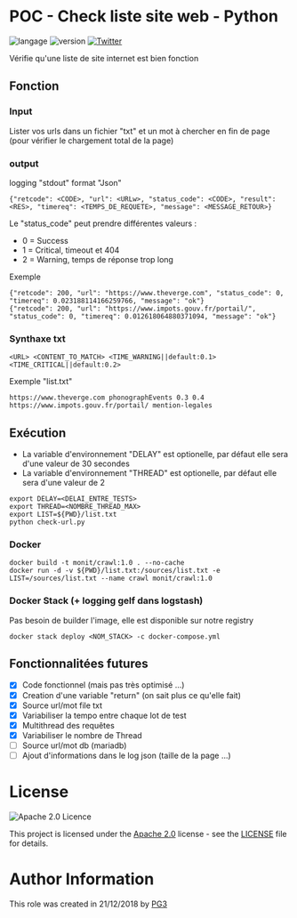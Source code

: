 # POC - Check liste site web - Python

![langage](https://img.shields.io/badge/Langage-Python-green.svg) 
![version](https://img.shields.io/badge/version-Alpha-red.svg)
[![Twitter](https://img.shields.io/twitter/follow/pg3io.svg?style=social)](https://twitter.com/intent/follow?screen_name=pg3io)

Vérifie qu'une liste de site internet est bien fonction

## Fonction
### Input
Lister vos urls dans un fichier "txt" et un mot à chercher en fin de page (pour vérifier le chargement total de la page)

### output
logging "stdout" format "Json"
```
{"retcode": <CODE>, "url": <URLw>, "status_code": <CODE>, "result": <RES>, "timereq": <TEMPS_DE_REQUETE>, "message": <MESSAGE_RETOUR>}
```
Le "status_code" peut prendre différentes valeurs :
* 0 = Success
* 1 = Critical, timeout et 404
* 2 = Warning, temps de réponse trop long

Exemple
```
{"retcode": 200, "url": "https://www.theverge.com", "status_code": 0, "timereq": 0.023188114166259766, "message": "ok"}
{"retcode": 200, "url": "https://www.impots.gouv.fr/portail/", "status_code": 0, "timereq": 0.012618064880371094, "message": "ok"}
```

### Synthaxe txt
```
<URL> <CONTENT_TO_MATCH> <TIME_WARNING||default:0.1> <TIME_CRITICAL||default:0.2>
```

Exemple "list.txt"
```
https://www.theverge.com phonographEvents 0.3 0.4
https://www.impots.gouv.fr/portail/ mention-legales
```

## Exécution
* La variable d'environnement "DELAY" est optionelle, par défaut elle sera d'une valeur de 30 secondes
* La variable d'environnement "THREAD" est optionelle, par défaut elle sera d'une valeur de 2
```
export DELAY=<DELAI_ENTRE_TESTS>
export THREAD=<NOMBRE_THREAD_MAX>
export LIST=${PWD}/list.txt
python check-url.py
```

### Docker
```
docker build -t monit/crawl:1.0 . --no-cache
docker run -d -v ${PWD}/list.txt:/sources/list.txt -e LIST=/sources/list.txt --name crawl monit/crawl:1.0
```
### Docker Stack (+ logging gelf dans logstash)
Pas besoin de builder l'image, elle est disponible sur notre registry
```
docker stack deploy <NOM_STACK> -c docker-compose.yml
```

## Fonctionnalitées futures
- [x] Code fonctionnel (mais pas très optimisé ...)
- [x] Creation d'une variable "return" (on sait plus ce qu'elle fait)
- [x] Source url/mot file txt
- [x] Variabiliser la tempo entre chaque lot de test
- [x] Multithread des requêtes
- [x] Variabiliser le nombre de Thread
- [ ] Source url/mot db (mariadb)
- [ ] Ajout d'informations dans le log json (taille de la page ...)

# License

![Apache 2.0 Licence](https://img.shields.io/hexpm/l/plug.svg)

This project is licensed under the [Apache 2.0](https://www.apache.org/licenses/LICENSE-2.0) license - see the [LICENSE](LICENSE) file for details.

# Author Information
This role was created in 21/12/2018 by [PG3](https://pg3.io)
